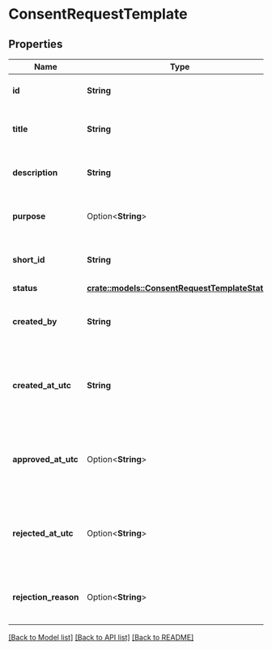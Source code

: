 # ConsentRequestTemplate

## Properties

Name | Type | Description | Notes
------------ | ------------- | ------------- | -------------
**id** | **String** | Consent request template id. | 
**title** | **String** | Consent request template title. | 
**description** | **String** | Consent request template description. | 
**purpose** | Option<**String**> | Consent request template purpose. | [optional]
**short_id** | **String** | Consent request template short Id. | 
**status** | [**crate::models::ConsentRequestTemplateStatus**](ConsentRequestTemplateStatus.md) |  | 
**created_by** | **String** | Consent request template created by user. | 
**created_at_utc** | **String** | Consent request template created datetime in UTC timezone. | 
**approved_at_utc** | Option<**String**> | Consent request template approval datetime in UTC timezone. | [optional]
**rejected_at_utc** | Option<**String**> | Consent request template rejection datetime in UTC timezone. | [optional]
**rejection_reason** | Option<**String**> | Consent request template rejection reason. | [optional]

[[Back to Model list]](../README.md#documentation-for-models) [[Back to API list]](../README.md#documentation-for-api-endpoints) [[Back to README]](../README.md)


